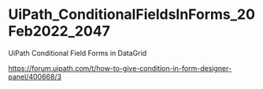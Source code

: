 # UiPath_ConditionalFieldsInForms_20Feb2022_2047

UiPath Conditional Field Forms in DataGrid

https://forum.uipath.com/t/how-to-give-condition-in-form-designer-panel/400668/3
